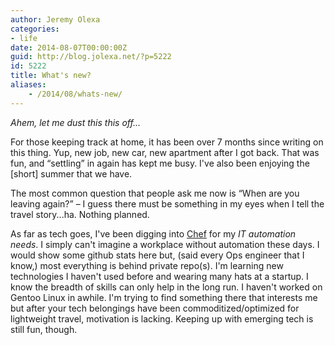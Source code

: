 ```yaml
---
author: Jeremy Olexa
categories:
- life
date: 2014-08-07T00:00:00Z
guid: http://blog.jolexa.net/?p=5222
id: 5222
title: What's new?
aliases:
    - /2014/08/whats-new/
---
```


*Ahem, let me dust this this off...*

For those keeping track at home, it has been over 7 months since writing on this thing. Yup, new job, new car, new apartment after I got back. That was fun, and &#8220;settling&#8221; in again has kept me busy. I've also been enjoying the [short] summer that we have.

The most common question that people ask me now is &#8220;When are you leaving again?&#8221; &#8211; I guess there must be something in my eyes when I tell the travel story...ha. Nothing planned.

As far as tech goes, I've been digging into [Chef][1] for my *IT automation needs*. I simply can't imagine a workplace without automation these days. I would show some github stats here but, (said every Ops engineer that I know,) most everything is behind private repo(s). I'm learning new technologies I haven't used before and wearing many hats at a startup. I know the breadth of skills can only help in the long run. I haven't worked on Gentoo Linux in awhile. I'm trying to find something there that interests me but after your tech belongings have been commoditized/optimized for lightweight travel, motivation is lacking. Keeping up with emerging tech is still fun, though.

 [1]: http://www.getchef.com/